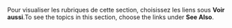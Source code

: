 <span data-ttu-id="34b46-101">Pour visualiser les rubriques de cette section, choisissez les liens sous **Voir aussi**.</span><span class="sxs-lookup"><span data-stu-id="34b46-101">To see the topics in this section, choose the links under **See Also**.</span></span>